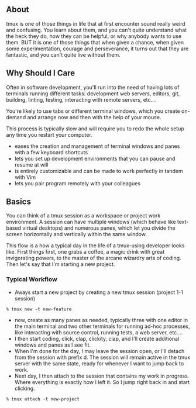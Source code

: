 ## About

tmux is one of those things in life that at first encounter sound really weird and confusing. You learn about them, and you can't quite understand what the heck they do, how they can be helpful, or why anybody wants to use them. BUT it is one of those things that when given a chance, when given some experimentation, courage and perseverance, it turns out that they are fantastic, and you can't quite live without them.

## Why Should I Care

Often in software development, you'll run into the need of having lots of terminals running different tasks: development web servers, editors, git, building, linting, testing, interacting with remote servers, etc.… 

You're likely to use tabs or different terminal windows, which you create on-demand and arrange now and then with the help of your mouse. 

This process is typically slow and will require you to redo the whole setup any time you restart your computer.

- eases the creation and management of terminal windows and panes with a few keyboard shortcuts
- lets you set up development environments that you can pause and resume at will
- is entirely customizable and can be made to work perfectly in tandem with Vim
- lets you pair program remotely with your colleagues

## Basics 
You can think of a tmux session as a workspace or project work environment. A session can have multiple windows (which behave like text-based virtual desktops) and numerous panes, which let you divide the screen horizontally and vertically within the same window.

This flow is a how a typical day in the life of a tmux-using developer looks like. First things first, one grabs a coffee, a magic drink with great invigorating powers, to the master of the arcane wizardry arts of coding. Then let's say that I'm starting a new project. 


### Typical Workflow 
- Aways start a new project by creating a new tmux session (project 1-1 session) 
```
% tmux new -t new-feature
```
- now, create as many panes as needed, typically three with one editor in the main terminal and two other terminals for running ad-hoc processes, like interacting with source control, running tests, a web server, etc.…
- I then start coding, click, clap, clickity, clap, and I'll create additional windows and panes as I see fit.
- When I'm done for the day, I may leave the session open, or I'll detach from the session with prefix d. The session will remain active in the tmux server with the same state, ready for whenever I want to jump back to work.
- Next day, I then attach to the session that contains my work in progress. Where everything is exactly how I left it. So I jump right back in and start clicking.
```
% tmux attach -t new-project
```
